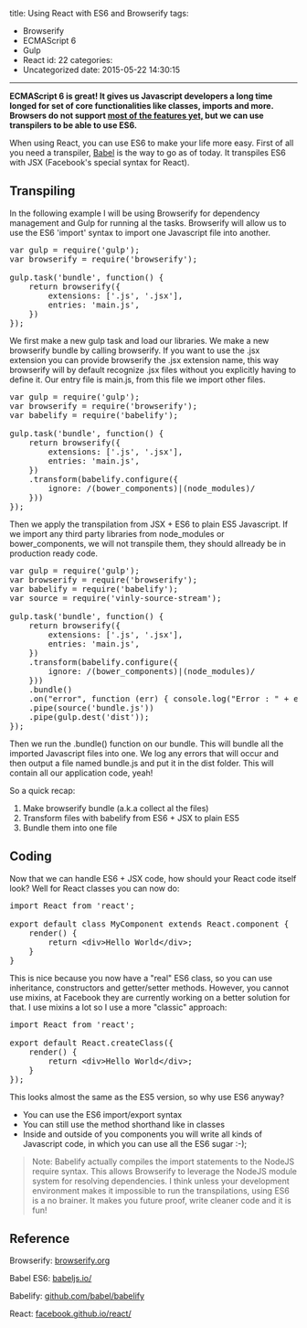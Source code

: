 title: Using React with ES6 and Browserify
tags:
  - Browserify
  - ECMAScript 6
  - Gulp
  - React
id: 22
categories:
  - Uncategorized
date: 2015-05-22 14:30:15
---

**ECMAScript 6 is great! It gives us Javascript developers a long time longed for set of core functionalities like classes, imports and more. Browsers do not support [most of the features yet,](http://kangax.github.io/compat-table/es6/) but we can use transpilers to be able to use ES6.**

<!-- more -->

When using React, you can use ES6 to make your life more easy. First of all you need a transpiler, [Babel](https://babeljs.io/) is the way to go as of today. It transpiles ES6 with JSX (Facebook's special syntax for React).

## Transpiling

In the following example I will be using Browserify for dependency management and Gulp for running al the tasks. Browserify will allow us to use the ES6 'import' syntax to import one Javascript file into another.
<pre class="lang:js decode:true">var gulp = require('gulp');
var browserify = require('browserify');

gulp.task('bundle', function() {
    return browserify({
        extensions: ['.js', '.jsx'],
        entries: 'main.js',
    })
});</pre>
We first make a new gulp task and load our libraries. We make a new browserify bundle by calling browserify. If you want to use the .jsx extension you can provide browserify the .jsx extension name, this way browserify will by default recognize .jsx files without you explicitly having to define it. Our entry file is main.js, from this file we import other files.
<pre class="lang:js decode:true">var gulp = require('gulp');
var browserify = require('browserify');
var babelify = require('babelify');

gulp.task('bundle', function() {
    return browserify({
        extensions: ['.js', '.jsx'],
        entries: 'main.js',
    })
    .transform(babelify.configure({
        ignore: /(bower_components)|(node_modules)/
    }))
});</pre>
Then we apply the transpilation from JSX + ES6 to plain ES5 Javascript. If we import any third party libraries from node_modules or bower_components, we will not transpile them, they should allready be in production ready code.
<pre class="lang:default decode:true">var gulp = require('gulp');
var browserify = require('browserify');
var babelify = require('babelify');
var source = require('vinly-source-stream');

gulp.task('bundle', function() {
    return browserify({
        extensions: ['.js', '.jsx'],
        entries: 'main.js',
    })
    .transform(babelify.configure({
        ignore: /(bower_components)|(node_modules)/
    }))
    .bundle()
    .on("error", function (err) { console.log("Error : " + err.message); })
    .pipe(source('bundle.js'))
    .pipe(gulp.dest('dist'));
});</pre>
Then we run the .bundle() function on our bundle. This will bundle all the imported Javascript files into one. We log any errors that will occur and then output a file named bundle.js and put it in the dist folder. This will contain all our application code, yeah!

So a quick recap:

1.  Make browserify bundle (a.k.a collect al the files)
2.  Transform files with babelify from ES6 + JSX to plain ES5
3.  Bundle them into one file

## Coding

Now that we can handle ES6 + JSX code, how should your React code itself look? Well for React classes you can now do:
<pre class="lang:js decode:true ">import React from 'react';

export default class MyComponent extends React.component {
    render() {
        return &lt;div&gt;Hello World&lt;/div&gt;;
    }
}</pre>
This is nice because you now have a "real" ES6 class, so you can use inheritance, constructors and getter/setter methods. However, you cannot use mixins, at Facebook they are currently working on a better solution for that. I use mixins a lot so I use a more "classic" approach:
<pre class="lang:default decode:true">import React from 'react';

export default React.createClass({
    render() {
        return &lt;div&gt;Hello World&lt;/div&gt;;
    }
});</pre>
This looks almost the same as the ES5 version, so why use ES6 anyway?

*   You can use the ES6 import/export syntax
*   You can still use the method shorthand like in classes
*   Inside and outside of you components you will write all kinds of Javascript code, in which you can use all the ES6 sugar :-);
> Note: Babelify actually compiles the import statements to the NodeJS require syntax. This allows Browserify to leverage the NodeJS module system for resolving dependencies.
I think unless your development environment makes it impossible to run the transpilations, using ES6 is a no brainer. It makes you future proof, write cleaner code and it is fun!

## Reference

Browserify: [browserify.org](http://browserify.org/)

Babel ES6: [babeljs.io/](https://babeljs.io/)

Babelify: [github.com/babel/babelify](https://github.com/babel/babelify)

React: [facebook.github.io/react/](https://facebook.github.io/react/)

&nbsp;
